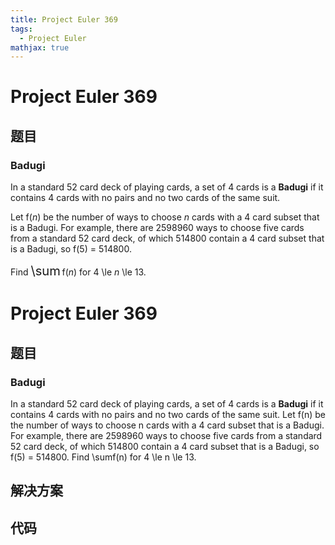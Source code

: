 ```yaml
---
title: Project Euler 369
tags:
  - Project Euler
mathjax: true
---
```

<escape><!-- more --></escape>
    
# Project Euler 369
## 题目
### Badugi

In a standard 52 card deck of playing cards, a set of 4 cards is a <b>Badugi</b> if it contains 4 cards with no pairs and no two cards of the same suit.

Let f(<var>n</var>) be the number of ways to choose <var>n</var> cards with a 4 card subset that is a Badugi.  For example, there are 2598960 ways to choose five cards from a standard 52 card deck, of which 514800 contain a 4 card subset that is a Badugi, so f(5) = 514800.

Find <span style="font-size:larger;"><span style="font-size:larger;">\sum</span></span> f(<var>n</var>)  for 4 \le <var>n</var> \le 13.



# Project Euler 369
## 题目
### Badugi

In a standard 52 card deck of playing cards, a set of 4 cards is a <b>Badugi</b> if it contains 4 cards with no pairs and no two cards of the same suit.
Let f(n) be the number of ways to choose n cards with a 4 card subset that is a Badugi. For example, there are 2598960 ways to choose five cards from a standard 52 card deck, of which 514800 contain a 4 card subset that is a Badugi, so f(5) = 514800.
Find \sumf(n) for 4 \le n \le 13.


## 解决方案


## 代码


